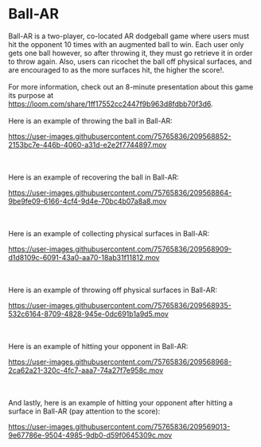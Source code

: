# Ball-AR
Ball-AR is a two-player, co-located AR dodgeball game where users must hit the opponent 10 times with an augmented ball to win. Each user only gets one ball however, so after throwing it, they must go retrieve it in order to throw again. Also, users can ricochet the ball off physical surfaces, and are encouraged to as the more surfaces hit, the higher the score!.
<br>
<br>
For more information, check out an 8-minute presentation about this game its purpose at https://loom.com/share/1ff17552cc2447f9b963d8fdbb70f3d6.
<br>
<br>
Here is an example of throwing the ball in Ball-AR:

https://user-images.githubusercontent.com/75765836/209568852-2153bc7e-446b-4060-a31d-e2e2f7744897.mov


<br>
<br>
Here is an example of recovering the ball in Ball-AR:

https://user-images.githubusercontent.com/75765836/209568864-9be9fe09-6166-4cf4-9d4e-70bc4b07a8a8.mov


<br>
<br>
Here is an example of collecting physical surfaces in Ball-AR:

https://user-images.githubusercontent.com/75765836/209568909-d1d8109c-6091-43a0-aa70-18ab31f11812.mov


<br>
<br>
Here is an example of throwing off physical surfaces in Ball-AR:

https://user-images.githubusercontent.com/75765836/209568935-532c6164-8709-4828-945e-0dc691b1a9d5.mov


<br>
<br>
Here is an example of hitting your opponent in Ball-AR:

https://user-images.githubusercontent.com/75765836/209568968-2ca62a21-320c-4fc7-aaa7-74a27f7e958c.mov


<br>
<br>
And lastly, here is an example of hitting your opponent after hitting a surface in Ball-AR (pay attention to the score):

https://user-images.githubusercontent.com/75765836/209569013-9e67786e-9504-4985-9db0-d59f0645309c.mov



